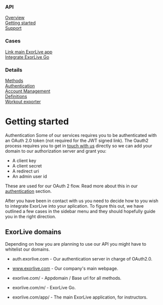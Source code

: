 <html>
<link rel="stylesheet" href="../index.css">
<div class="index_sidebar">
  <h3>API</h3>
  <a href="https://exorlive.github.io/github_pages_test/">Overview</a> </br>
  <a href="https://exorlive.github.io/github_pages_test/getting_started">Getting started</a> </br>
  <a href="https://exorlive.github.io/github_pages_test/support">Support</a></br>
<h3>Cases</h3>
  <a href="https://exorlive.github.io/github_pages_test/link_exorlive_main">Link main ExorLive app</a> </br>
  <a href="https://exorlive.github.io/github_pages_test/link_exorlive_go">Integrate ExorLive Go</a> </br>
<h3>Details</h3>
  <a href="https://exorlive.github.io/github_pages_test/methods">Methods</a> </br>
  <a href="https://exorlive.github.io/github_pages_test/authentication">Authentication</a> </br>
  <a href="https://exorlive.github.io/github_pages_test/account_management">Account Management</a></br>
  <a href="https://exorlive.github.io/github_pages_test/definitions">Definitions</a></br>
  <a href="https://exorlive.github.io/github_pages_test/workout_exporter">Workout exporter</a></br>
</div>
<div class="content">

# Getting started

Authentication
Some of our services requires you to be authenticated with an OAuth 2.0 token (not required for the JWT signed link). The Oauth2 process requires you to get in [touch with us](/support.md) directly so we can add your domain to our authorization server and grant you:

- A client key
- A client secret
- A redirect uri
- An admin user id

These are used for our OAuth 2 flow. Read more about this in our [authentication](/authentication.md) section.

After you have been in contact with us you need to decide how to you wish to integrate ExorLive into your aplication. To figure this out, we have outlined a few cases in the sidebar menu and they should hopefully guide you in the right direction.

## ExorLive domains

Depending on how you are planning to use our API you might have to whitelist our domains.

- auth.exorlive.com - Our authentication server in charge of OAuth2.0.

- www.exorlive.com - Our company's main webpage.

- exorlive.com/ - Appdomain / Base url for all methods.

- exorlive.com/m/ - ExorLive Go.

- exorlive.com/app/ - The main ExorLive application, for instructors.
</div>
</html>